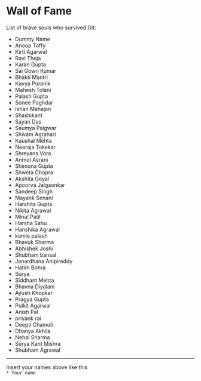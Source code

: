 # Wall of Fame


List of brave souls who survived Git:
* Dummy Name
* Anoop Toffy
* Kirti Agarwal
* Ravi Theja
* Karan Gupta
* Sai Gowri Kumar
* Bhakti Mantri
* Kavya Puranik
* Mahesh Tolani
* Palash Gupta
* Sonee Paghdar
* Ishan Mahajan
* Shashikant
* Sayan Das
* Saumya Paigwar
* Shivam Agrahari 
* Kaushal Mehta
* Neeraja Tokekar
* Shreyans Vora
* Anmol Asrani
* Shimona Gupta
* Shweta Chopra
* Akshita Goyal
* Apoorva Jalgaonkar
* Sandeep Singh
* Mayank Senani
* Harshita Gupta
* Nikita Agrawal
* Minal Patil
* Harsha Sahu
* Hanshika Agrawal
* kamle palash
* Bhavuk Sharma
* Abhishek Joshi
* Shubham bansal 
* Janardhana Anipireddy
* Hatim Bohra
* Surya
* Siddhant Mehta
* Bhavna Diyalani
* Ayush Khopkar
* Pragya Gupta
* Pulkit Agarwal
* Anish Pal
* priyank rai 
* Deepti Chamoli
* Dhanya Akhila
* Nehal Sharma
* Surya Kant Mishra
* Shubham Agrawal

---
Insert your names above like this\
`* Your name`
